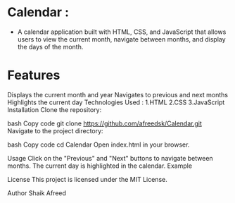 # Calendar : 

- A calendar application built with HTML, CSS, and JavaScript that allows users to view the current month, navigate between months, and display the days of the month.

# Features
Displays the current month and year
Navigates to previous and next months
Highlights the current day
Technologies Used : 
1.HTML
2.CSS
3.JavaScript
Installation
Clone the repository:

bash
Copy code
git clone https://github.com/afreedsk/Calendar.git
Navigate to the project directory:

bash
Copy code
cd Calendar
Open index.html in your browser.

Usage
Click on the "Previous" and "Next" buttons to navigate between months.
The current day is highlighted in the calendar.
Example
<!-- Add a screenshot of your calendar here -->

License
This project is licensed under the MIT License.

Author
Shaik Afreed
